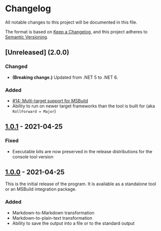 Changelog
=========

All notable changes to this project will be documented in this file.

The format is based on [Keep a Changelog](https://keepachangelog.com/en/1.0.0/), and this project adheres to [Semantic Versioning](https://semver.org/spec/v2.0.0.html).

## [Unreleased] (2.0.0)
### Changed
- **(Breaking change.)** Updated from .NET 5 to .NET 6.

### Added
- [#14: Multi-target support for MSBuild](https://github.com/ForNeVeR/ChangelogAutomation/issues/14)
- Ability to run on newer target frameworks than the tool is built for (aka `RollForward = Major`)

## [1.0.1] - 2021-04-25
### Fixed
- Executable bits are now preserved in the release distributions for the console tool version

## [1.0.0] - 2021-04-25
This is the initial release of the program. It is available as a standalone tool or an MSBuild integration package.

### Added
- Markdown-to-Markdown transformation
- Markdown-to-plain-text transformation
- Ability to save the output into a file or to the standard output

[1.0.0]: https://github.com/ForNeVeR/ChangelogAutomation/releases/tag/v1.0.0
[1.0.1]: https://github.com/ForNeVeR/ChangelogAutomation/compare/v1.0.0...v1.0.1
